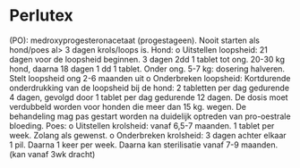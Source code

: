 # Perlutex

(PO): medroxyprogesteronacetaat (progestageen). Nooit starten als hond/poes al> 3 dagen krols/loops is.
Hond:
o Uitstellen loopsheid: 21 dagen voor de loopsheid beginnen. 3 dagen 2dd 1 tablet tot ong. 20-30 kg hond, daarna 18 dagen 1 dd 1 tablet. Onder ong. 5-7 kg: dosering halveren. Stelt loopsheid ong 2-6 maanden uit
o Onderbreken loopsheid: Kortdurende onderdrukking van de loopsheid bij de hond: 2 tabletten per dag gedurende 4 dagen, gevolgd door 1 tablet per dag gedurende 12 dagen. De dosis moet verdubbeld worden voor honden die meer dan 15 kg. wegen. De behandeling mag pas gestart worden na duidelijk optreden van pro-oestrale bloeding.
Poes:
o Uitstellen krolsheid: vanaf 6,5-7 maanden. 1 tablet per week. Zolang als gewenst.
o Onderbreken krolsheid: 3 dagen achter elkaar 1 pil. Daarna 1 keer per week. Daarna kan sterilisatie vanaf 7-9 maanden. (kan vanaf 3wk dracht)
